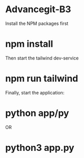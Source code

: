 # Advancegit-B3

Install the NPM packages first

# npm install

Then start the tailwind dev-service

# npm run tailwind

Finally, start the application:

# python app/py

OR

# python3 app.py
